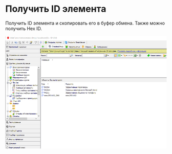 # Получить ID элемента

Получить ID элемента и скопировать его в буфер обмена. Также можно получить Hex ID.

![](/img/6-1.gif)